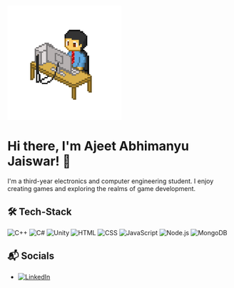 ![](pixel-art-12601_256.gif)

# Hi there, I'm Ajeet Abhimanyu Jaiswar! 👋
I'm a third-year electronics and computer engineering student. I enjoy creating games and exploring the realms of game development.

## 🛠️ Tech-Stack
![C++](https://img.shields.io/badge/C%2B%2B-00599C?style=flat-square&logo=C%2B%2B&logoColor=white)
![C#](https://img.shields.io/badge/C%23-239120?style=flat-square&logo=C%23&logoColor=white)
![Unity](https://img.shields.io/badge/Unity-100000?style=flat-square&logo=unity&logoColor=white)
![HTML](https://img.shields.io/badge/HTML5-E34F26?style=flat-square&logo=html5&logoColor=white)
![CSS](https://img.shields.io/badge/CSS3-1572B6?style=flat-square&logo=css3&logoColor=white)
![JavaScript](https://img.shields.io/badge/JavaScript-F7DF1E?style=flat-square&logo=javascript&logoColor=black)
![Node.js](https://img.shields.io/badge/Node.js-8CC84B?style=flat-square&logo=nodedotjs&logoColor=white)
![MongoDB](https://img.shields.io/badge/MongoDB-47A248?style=flat-square&logo=mongodb&logoColor=white)

## 📬 Socials
- [![LinkedIn](https://img.shields.io/badge/LinkedIn-0077B5?style=flat-square&logo=linkedin&logoColor=white)](https://www.linkedin.com/in/ajeet-jaiswar/)



